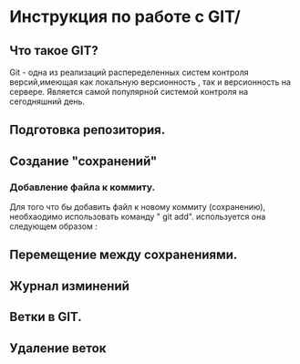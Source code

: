 # Инструкция по работе с GIT/

## Что такое GIT?
Git - одна из реализаций распеределенных систем контроля версий,имеющая как локальную версионность , так и версионность на сервере.
Является самой популярной системой контроля на сегодняшний день.
## Подготовка репозитория.



## Создание "сохранений"

### Добавление файла к коммиту.

Для того что бы добавить файл к новому коммиту (сохранению), необхаодимо использовать команду " git add".
используется она следующем образом :

## Перемещение между сохранениями.

## Журнал изминений

## Ветки в GIT.

##

##

## Удаление веток

